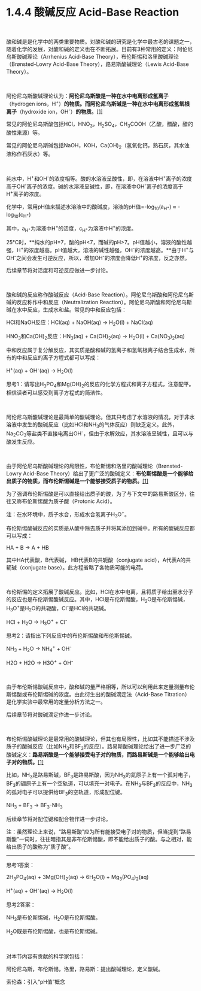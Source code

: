 # 1.4.4 酸碱反应 Acid-Base Reaction

<br>

酸和碱是是化学中的两类重要物质。对酸和碱的研究是化学中最古老的课题之一，随着化学的发展，对酸和碱的定义也在不断拓展。目前有3种常用的定义：阿伦尼乌斯酸碱理论（Arrhenius Acid-Base Theory），布伦斯惕和洛里酸碱理论（Brønsted-Lowry Acid-Base Theory），路易斯酸碱理论（Lewis Acid-Base Theory）。

<br>

阿伦尼乌斯酸碱理论认为：**阿伦尼乌斯酸是一种在水中电离形成氢离子**（hydrogen ions，H<sup>+</sup>）**的物质。而阿伦尼乌斯碱是一种在水中电离形成氢氧根离子**（hydroxide ion，OH<sup>-</sup>）**的物质。**[[1]](https://en.wikipedia.org/wiki/Acid%E2%80%93base_reaction)

常见的阿伦尼乌斯酸包括HCl，HNO<sub>3</sub>，H<sub>2</sub>SO<sub>4</sub>，CH<sub>3</sub>COOH（乙酸，醋酸，醋的酸性来源）等。

常见的阿伦尼乌斯碱包括NaOH，KOH，Ca(OH)<sub>2</sub>（氢氧化钙，熟石灰，其水浊液称作石灰水）等。

<br>

纯水中，H<sup>+</sup>和OH<sup>-</sup>的浓度相等。酸的水溶液呈酸性，即，在溶液中H<sup>+</sup>离子的浓度高于OH<sup>-</sup>离子的浓度。碱的水溶液呈碱性，即，在溶液中OH<sup>-</sup>离子的浓度高于H<sup>+</sup>离子的浓度。

化学中，常用pH值来描述水溶液中的酸碱度，溶液的pH值=-log<sub>10</sub>(a<sub>H<sup>+</sup></sub>) ≈ -log<sub>10</sub>(c<sub>H<sup>+</sup></sub>)

其中，a<sub>H<sup>+</sup></sub>为溶液中H<sup>+</sup>的活度，c<sub>H<sup>+</sup></sub>为溶液中H<sup>+</sup>的浓度。

25°C时，**纯水的pH=7，酸的pH<7，而碱的pH>7。pH值越小，溶液的酸性越强，H<sup>+</sup>的浓度越高。pH值越大，溶液的碱性越强，OH<sup>-</sup>的浓度越高。**由于H<sup>+</sup>与OH<sup>-</sup>之间会发生可逆反应，所以，增加OH<sup>-</sup>的浓度会降低H<sup>+</sup>的浓度，反之亦然。

后续章节将对活度和可逆反应做进一步讨论。

<br>

酸和碱的反应称作酸碱反应（Acid-Base Reaction）。阿伦尼乌斯酸和阿伦尼乌斯碱的反应称作中和反应（Neutralization Reaction）。阿伦尼乌斯酸和阿伦尼乌斯碱在水中反应，生成水和盐。常见的中和反应包括：

HCl和NaOH反应：HCl(aq) + NaOH(aq) → H<sub>2</sub>O(l) + NaCl(aq)

HNO<sub>3</sub>和Ca(OH)<sub>2</sub>反应：HN<sub>3</sub>(aq) + Ca(OH)<sub>2</sub>(aq) → H<sub>2</sub>O(l) + Ca(NO<sub>3</sub>)<sub>2</sub>(aq)

中和反应属于复分解反应，其实质是酸和碱的氢离子和氢氧根离子结合生成水，所有的中和反应的离子方程式都可以写成：

H<sup>+</sup>(aq) + OH<sup>-</sup>(aq) → H<sub>2</sub>O(l)

思考1：请写出H<sub>3</sub>PO<sub>4</sub>和Mg(OH)<sub>2</sub>的反应的化学方程式和离子方程式，注意配平。相信读者可以感受到离子方程式的简洁性。

<br>

阿伦尼乌斯酸碱理论是最简单的酸碱理论。但其只考虑了水溶液的情况，对于非水溶液中发生的酸碱反应（比如HCl和NH<sub>3</sub>的气体反应）则缺乏定义。此外，Na<sub>2</sub>CO<sub>3</sub>等盐类不直接电离出OH<sup>-</sup>，但由于水解效应，其水溶液呈碱性，且可以与酸发生反应。

<br>

由于阿伦尼乌斯酸碱理论的局限性，布伦斯惕和洛里的酸碱理论（Brønsted-Lowry Acid-Base Theory）给出了更广泛的酸碱定义：**布伦斯惕酸是一个能够给出质子的物质，而布伦斯惕碱是一个能够接受质子的物质。**[[1]](https://en.wikipedia.org/wiki/Acid%E2%80%93base_reaction)

为了强调布伦斯惕酸是可以直接给出质子的酸，为了与下文中的路易斯酸区分，往往又称布伦斯惕酸为质子酸（Protonic Acid）。

注：在水环境中，质子水合，形成水合氢离子H<sub>3</sub>O<sup>+</sup>。

布伦斯惕酸碱反应的实质是从酸中除去质子并将其添加到碱中。所有的酸碱反应都可以写成：

HA + B → A + HB

其中HA代表酸，B代表碱， HB代表B的共轭酸（conjugate acid），A代表A的共轭碱（conjugate base）。此方程省略了各物质可能的电荷。

<br>

布伦斯惕的定义拓展了酸碱反应。比如，HCl在水中电离，且将质子给出至水分子的反应也是布伦斯惕酸碱反应。其中，HCl是布伦斯惕酸，H<sub>2</sub>O是布伦斯惕碱，H<sub>3</sub>O<sup>+</sup>是H<sub>2</sub>O的共轭酸，Cl<sup>-</sup>是HCl的共轭碱。

HCl + H<sub>2</sub>O → H<sub>3</sub>O<sup>+</sup> + Cl<sup>-</sup>

思考2：请指出下列反应中的布伦斯惕酸和布伦斯惕碱。

NH<sub>3</sub> + H<sub>2</sub>O → NH<sub>4</sub><sup>+</sup> + OH<sup>-</sup>

H2O + H2O → H3O<sup>+</sup> + OH<sup>-</sup>

<br>

由于布伦斯惕酸碱反应中，酸和碱的量严格相等，所以可以利用此来定量测量布伦斯惕酸或布伦斯惕碱的浓度。由此衍生出的酸碱滴定法（Acid-Base Titration）是化学实验中最常用的定量分析方法之一。

后续章节将对酸碱滴定作进一步讨论。

<br>

布伦斯惕酸碱理论是最常用的酸碱理论，但其也有局限性，比如其不能描述不涉及质子的酸碱反应（比如NH<sub>3</sub>和BF<sub>3</sub>的反应）。路易斯酸碱理论给出了进一步广泛的酸碱定义：**路易斯酸是一个能够接受电子对的物质，而路易斯碱是一个能够给出电子对的物质。**[[1]](https://en.wikipedia.org/wiki/Acid%E2%80%93base_reaction)

比如，NH<sub>3</sub>是路易斯碱，BF<sub>3</sub>是路易斯酸，因为NH<sub>3</sub>的氮原子上有一个孤对电子，BF<sub>3</sub>的硼原子上有一个空轨道，可以填充一对电子。在NH<sub>3</sub>与BF<sub>3</sub>的反应中，NH<sub>3</sub>的孤对电子可以提供给BF<sub>3</sub>的空轨道，形成配位键。

NH<sub>3</sub> + BF<sub>3</sub> → BF<sub>3</sub>-NH<sub>3</sub>

后续章节将对配位键和配合物作进一步讨论。

注：虽然理论上来说，“路易斯酸”应为所有能接受电子对的物质，但当提到“路易斯酸”一词时，往往暗指其是非布伦斯惕酸，即不能给出质子的酸。与之相对，能给出质子的酸称为“质子酸”。

---

思考1答案：

2H<sub>3</sub>PO<sub>4</sub>(aq) + 3Mg(OH)<sub>2</sub>(aq) → 6H<sub>2</sub>O(l) + Mg<sub>3</sub>(PO<sub>4</sub>)<sub>2</sub>(aq)

H<sup>+</sup>(aq) + OH<sup>-</sup>(aq) → H<sub>2</sub>O(l)

思考2答案：

NH<sub>3</sub>是布伦斯惕碱，H<sub>2</sub>O是布伦斯惕酸。

H<sub>2</sub>O既是布伦斯惕酸，也是布伦斯惕碱。

<br>

对本节内容有贡献的科学家包括：

阿伦尼乌斯，布伦斯惕，洛里，路易斯：提出酸碱理论，定义酸碱。

索伦森：引入“pH值”概念